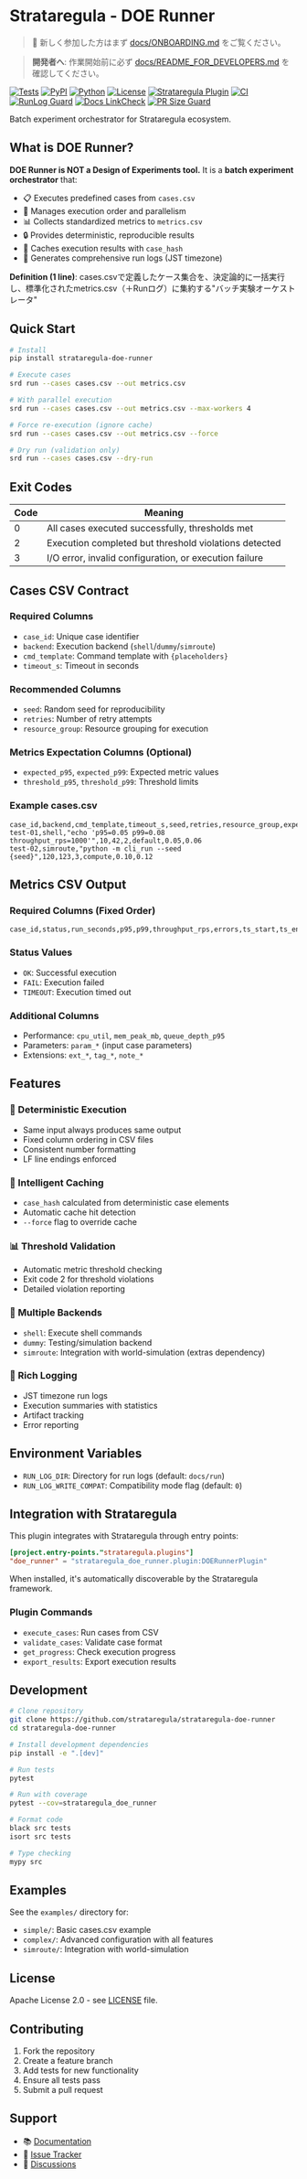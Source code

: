 # Strataregula - DOE Runner

> 👋 新しく参加した方はまず [docs/ONBOARDING.md](docs/ONBOARDING.md) をご覧ください。

> **開発者へ**: 作業開始前に必ず [docs/README_FOR_DEVELOPERS.md](docs/README_FOR_DEVELOPERS.md) を確認してください。

[![Tests](https://github.com/strataregula/strataregula-doe-runner/actions/workflows/test.yml/badge.svg)](https://github.com/strataregula/strataregula-doe-runner/actions/workflows/test.yml)
[![PyPI](https://img.shields.io/pypi/v/strataregula-doe-runner.svg)](https://pypi.org/project/strataregula-doe-runner/)
[![Python](https://img.shields.io/badge/python-3.11%2B-blue)](https://www.python.org/)
[![License](https://img.shields.io/badge/License-Apache_2.0-blue.svg)](LICENSE)
[![Strataregula Plugin](https://img.shields.io/badge/Strataregula-Plugin-green)](https://github.com/strataregula/strataregula)
[![CI](https://img.shields.io/badge/CI-github--actions-blue)](#)
[![RunLog Guard](https://img.shields.io/badge/RunLog-guard-green)](#)
[![Docs LinkCheck](https://img.shields.io/badge/Docs-linkcheck-green)](#)
[![PR Size Guard](https://img.shields.io/badge/PR--Size-guard-orange)](#)

Batch experiment orchestrator for Strataregula ecosystem.

## What is DOE Runner?

**DOE Runner is NOT a Design of Experiments tool.** It is a **batch experiment orchestrator** that:

- 📋 Executes predefined cases from `cases.csv`
- 🔀 Manages execution order and parallelism  
- 📊 Collects standardized metrics to `metrics.csv`
- 🔒 Provides deterministic, reproducible results
- 💾 Caches execution results with `case_hash`
- 📝 Generates comprehensive run logs (JST timezone)

**Definition (1 line)**: cases.csvで定義したケース集合を、決定論的に一括実行し、標準化されたmetrics.csv（＋Runログ）に集約する"バッチ実験オーケストレータ"

## Quick Start

```bash
# Install
pip install strataregula-doe-runner

# Execute cases
srd run --cases cases.csv --out metrics.csv

# With parallel execution  
srd run --cases cases.csv --out metrics.csv --max-workers 4

# Force re-execution (ignore cache)
srd run --cases cases.csv --out metrics.csv --force

# Dry run (validation only)
srd run --cases cases.csv --dry-run
```

## Exit Codes

| Code | Meaning |
|------|---------|
| 0 | All cases executed successfully, thresholds met |
| 2 | Execution completed but threshold violations detected |
| 3 | I/O error, invalid configuration, or execution failure |

## Cases CSV Contract

### Required Columns
- `case_id`: Unique case identifier
- `backend`: Execution backend (`shell`/`dummy`/`simroute`)
- `cmd_template`: Command template with `{placeholders}`
- `timeout_s`: Timeout in seconds

### Recommended Columns  
- `seed`: Random seed for reproducibility
- `retries`: Number of retry attempts
- `resource_group`: Resource grouping for execution

### Metrics Expectation Columns (Optional)
- `expected_p95`, `expected_p99`: Expected metric values
- `threshold_p95`, `threshold_p99`: Threshold limits

### Example cases.csv
```csv
case_id,backend,cmd_template,timeout_s,seed,retries,resource_group,expected_p95,threshold_p95
test-01,shell,"echo 'p95=0.05 p99=0.08 throughput_rps=1000'",10,42,2,default,0.05,0.06
test-02,simroute,"python -m cli_run --seed {seed}",120,123,3,compute,0.10,0.12
```

## Metrics CSV Output

### Required Columns (Fixed Order)
```csv
case_id,status,run_seconds,p95,p99,throughput_rps,errors,ts_start,ts_end
```

### Status Values
- `OK`: Successful execution
- `FAIL`: Execution failed
- `TIMEOUT`: Execution timed out

### Additional Columns
- Performance: `cpu_util`, `mem_peak_mb`, `queue_depth_p95`
- Parameters: `param_*` (input case parameters)
- Extensions: `ext_*`, `tag_*`, `note_*`

## Features

### 🔄 Deterministic Execution
- Same input always produces same output
- Fixed column ordering in CSV files
- Consistent number formatting
- LF line endings enforced

### 💾 Intelligent Caching
- `case_hash` calculated from deterministic case elements
- Automatic cache hit detection
- `--force` flag to override cache

### 📊 Threshold Validation
- Automatic metric threshold checking
- Exit code 2 for threshold violations
- Detailed violation reporting

### 🔧 Multiple Backends
- `shell`: Execute shell commands
- `dummy`: Testing/simulation backend
- `simroute`: Integration with world-simulation (extras dependency)

### 📝 Rich Logging
- JST timezone run logs
- Execution summaries with statistics
- Artifact tracking
- Error reporting

## Environment Variables

- `RUN_LOG_DIR`: Directory for run logs (default: `docs/run`)
- `RUN_LOG_WRITE_COMPAT`: Compatibility mode flag (default: `0`)

## Integration with Strataregula

This plugin integrates with Strataregula through entry points:

```toml
[project.entry-points."strataregula.plugins"]
"doe_runner" = "strataregula_doe_runner.plugin:DOERunnerPlugin"
```

When installed, it's automatically discoverable by the Strataregula framework.

### Plugin Commands
- `execute_cases`: Run cases from CSV
- `validate_cases`: Validate case format  
- `get_progress`: Check execution progress
- `export_results`: Export execution results

## Development

```bash
# Clone repository
git clone https://github.com/strataregula/strataregula-doe-runner
cd strataregula-doe-runner

# Install development dependencies
pip install -e ".[dev]"

# Run tests
pytest

# Run with coverage
pytest --cov=strataregula_doe_runner

# Format code
black src tests
isort src tests

# Type checking
mypy src
```

## Examples

See the `examples/` directory for:
- `simple/`: Basic cases.csv example
- `complex/`: Advanced configuration with all features
- `simroute/`: Integration with world-simulation

## License

Apache License 2.0 - see [LICENSE](LICENSE) file.

## Contributing

1. Fork the repository
2. Create a feature branch
3. Add tests for new functionality
4. Ensure all tests pass
5. Submit a pull request

## Support

- 📚 [Documentation](https://strataregula-doe-runner.readthedocs.io/)
- 🐛 [Issue Tracker](https://github.com/strataregula/strataregula-doe-runner/issues)
- 💬 [Discussions](https://github.com/strataregula/strataregula-doe-runner/discussions)